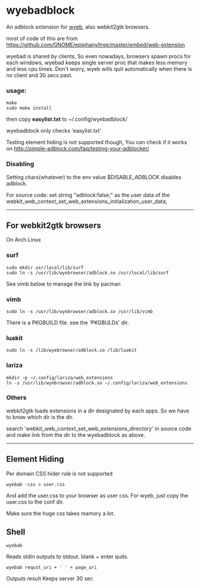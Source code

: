 # wyebadblock
An adblock extension for [wyeb](https://github.com/jun7/wyeb), also webkit2gtk browsers.

most of code of this are from https://github.com/GNOME/epiphany/tree/master/embed/web-extension

wyebad is shared by clients, So even nowadays, browsers spawn procs for each windows,
wyebad keeps single server proc that makes less memory and less cpu times.
Don't worry, wyeb wills quit automatically when there is no client and 30 secs past.

### usage:

	make
	sudo make install

then
copy **easylist.txt** to ~/.config/wyebadblock/

wyebadblock only checks 'easylist.txt'

Testing element hiding is not supported though,
You can check if it works on http://simple-adblock.com/faq/testing-your-adblocker/

### Disabling

Setting chars(whatever) to the env value $DISABLE_ADBLOCK disables adblock.

For source code:
set string "adblock:false;" as the user data of the
webkit_web_context_set_web_extensions_initialization_user_data;


---


## For webkit2gtk browsers
On Arch Linux

### surf
	sudo mkdir usr/local/lib/surf
	sudo ln -s /usr/lib/wyebrowser/adblock.so /usr/local/lib/surf

See vimb below to manage the link by pacman

### vimb

	sudo ln -s /usr/lib/wyebrowser/adblock.so /usr/lib/vimb

There is a PKGBUILD file. see the 'PKGBULDs' dir.

### luakit

	sudo ln -s /lib/wyebrowser/adblock.so /lib/luakit

### lariza

	mkdir -p ~/.config/lariza/web_extensions
	ln -s /usr/lib/wyebrowser/adblock.so ~/.config/lariza/web_extensions


### Others

webkit2gtk loads extensions in a dir designated by each apps.
So we have to know which dir is the dir.

search 'webkit_web_context_set_web_extensions_directory' in source code
and make link from the dir to the wyebadblock as above.


---


## Element Hiding
Per domain CSS hider rule is not supported

	wyebab -css > user.css

And add the user.css to your browser as user css.
For wyeb, just copy the user.css to the conf dir.

Make sure the huge css takes mamory a lot.

## Shell

	wyebab

Reads stdin outputs to stdout.
blank + enter quits.

	wyebab requst_uri + ' ' + page_uri

Outputs result
Keeps server 30 sec
